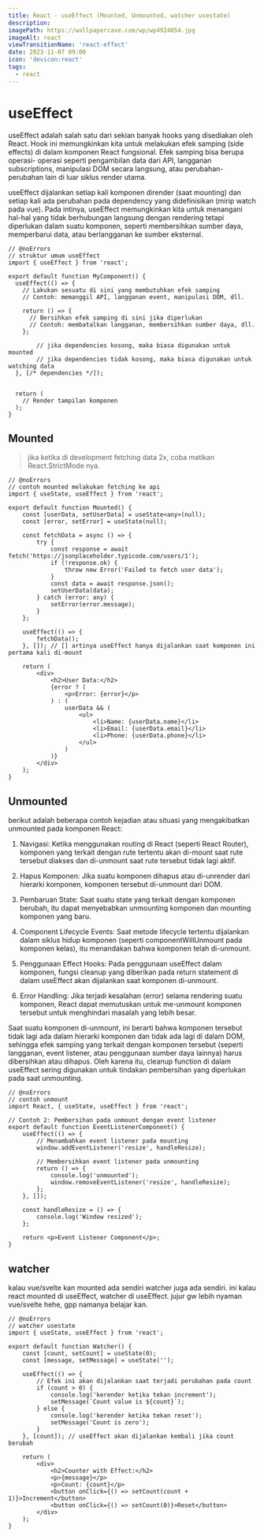 ```yaml
---
title: React - useEffect (Mounted, Unmounted, watcher usestate)
description:
imagePath: https://wallpapercave.com/wp/wp4924054.jpg
imageAlt: react
viewTransitionName: 'react-effect'
date: 2023-11-07 09:00
icon: 'devicon:react'
tags:
  - react
---
```


# useEffect

useEffect adalah salah satu dari sekian banyak hooks yang disediakan oleh React. Hook ini memungkinkan kita untuk melakukan efek samping (side effects) di dalam komponen React fungsional. Efek samping bisa berupa operasi- operasi seperti pengambilan data dari API, langganan subscriptions, manipulasi DOM secara langsung, atau perubahan-perubahan lain di luar siklus render utama. <br/>

useEffect dijalankan setiap kali komponen dirender (saat mounting) dan setiap kali ada perubahan pada dependency yang didefinisikan (mirip watch pada vue). Pada intinya, useEffect memungkinkan kita untuk menangani hal-hal yang tidak berhubungan langsung dengan rendering tetapi diperlukan dalam suatu komponen, seperti membersihkan sumber daya, memperbarui data, atau berlangganan ke sumber eksternal.<br/>

```tsx
// @noErrors
// struktur umum useEffect
import { useEffect } from 'react';

export default function MyComponent() {
  useEffect(() => {
    // Lakukan sesuatu di sini yang membutuhkan efek samping
    // Contoh: memanggil API, langganan event, manipulasi DOM, dll.

    return () => {
      // Bersihkan efek samping di sini jika diperlukan
      // Contoh: membatalkan langganan, membersihkan sumber daya, dll.
    };

		// jika dependencies kosong, maka biasa digunakan untuk mounted
		// jika dependencies tidak kosong, maka biasa digunakan untuk watching data
  }, [/* dependencies */]);


  return (
    // Render tampilan komponen
  );
}
```

## Mounted

<blockquote>
jika ketika di development fetching data 2x, coba matikan React.StrictMode nya.
</blockquote>

```tsx
// @noErrors
// contoh mounted melakukan fetching ke api
import { useState, useEffect } from 'react';

export default function Mounted() {
	const [userData, setUserData] = useState<any>(null);
	const [error, setError] = useState(null);

	const fetchData = async () => {
		try {
			const response = await fetch('https://jsonplaceholder.typicode.com/users/1');
			if (!response.ok) {
				throw new Error('Failed to fetch user data');
			}
			const data = await response.json();
			setUserData(data);
		} catch (error: any) {
			setError(error.message);
		}
	};

	useEffect(() => {
		fetchData();
	}, []); // [] artinya useEffect hanya dijalankan saat komponen ini pertama kali di-mount

	return (
		<div>
			<h2>User Data:</h2>
			{error ? (
				<p>Error: {error}</p>
			) : (
				userData && (
					<ul>
						<li>Name: {userData.name}</li>
						<li>Email: {userData.email}</li>
						<li>Phone: {userData.phone}</li>
					</ul>
				)
			)}
		</div>
	);
}
```

## Unmounted

berikut adalah beberapa contoh kejadian atau situasi yang mengakibatkan unmounted pada komponen React:

1. Navigasi: Ketika menggunakan routing di React (seperti React Router), komponen yang terkait dengan rute tertentu akan di-mount saat rute tersebut diakses dan di-unmount saat rute tersebut tidak lagi aktif.

2. Hapus Komponen: Jika suatu komponen dihapus atau di-unrender dari hierarki komponen, komponen tersebut di-unmount dari DOM.

3. Pembaruan State: Saat suatu state yang terkait dengan komponen berubah, itu dapat menyebabkan unmounting komponen dan mounting komponen yang baru.

4. Component Lifecycle Events: Saat metode lifecycle tertentu dijalankan dalam siklus hidup komponen (seperti componentWillUnmount pada komponen kelas), itu menandakan bahwa komponen telah di-unmount.

5. Penggunaan Effect Hooks: Pada penggunaan useEffect dalam komponen, fungsi cleanup yang diberikan pada return statement di dalam useEffect akan dijalankan saat komponen di-unmount.

6. Error Handling: Jika terjadi kesalahan (error) selama rendering suatu komponen, React dapat memutuskan untuk me-unmount komponen tersebut untuk menghindari masalah yang lebih besar.

Saat suatu komponen di-unmount, ini berarti bahwa komponen tersebut tidak lagi ada dalam hierarki komponen dan tidak ada lagi di dalam DOM, sehingga efek samping yang terkait dengan komponen tersebut (seperti langganan, event listener, atau penggunaan sumber daya lainnya) harus dibersihkan atau dihapus. Oleh karena itu, cleanup function di dalam useEffect sering digunakan untuk tindakan pembersihan yang diperlukan pada saat unmounting.

```tsx
// @noErrors
// contoh unmount
import React, { useState, useEffect } from 'react';

// Contoh 2: Pembersihan pada unmount dengan event listener
export default function EventListenerComponent() {
	useEffect(() => {
		// Menambahkan event listener pada mounting
		window.addEventListener('resize', handleResize);

		// Membersihkan event listener pada unmounting
		return () => {
			console.log('unmounted');
			window.removeEventListener('resize', handleResize);
		};
	}, []);

	const handleResize = () => {
		console.log('Window resized');
	};

	return <p>Event Listener Component</p>;
}
```

## watcher

kalau vue/svelte kan mounted ada sendiri watcher juga ada sendiri. ini kalau react mounted di useEffect, watcher di useEffect. jujur gw lebih nyaman vue/svelte hehe, gpp namanya belajar kan.

```tsx
// @noErrors
// watcher usestate
import { useState, useEffect } from 'react';

export default function Watcher() {
	const [count, setCount] = useState(0);
	const [message, setMessage] = useState('');

	useEffect(() => {
		// Efek ini akan dijalankan saat terjadi perubahan pada count
		if (count > 0) {
			console.log('kerender ketika tekan increment');
			setMessage(`Count value is ${count}`);
		} else {
			console.log('kerender ketika tekan reset');
			setMessage('Count is zero');
		}
	}, [count]); // useEffect akan dijalankan kembali jika count berubah

	return (
		<div>
			<h2>Counter with Effect:</h2>
			<p>{message}</p>
			<p>Count: {count}</p>
			<button onClick={() => setCount(count + 1)}>Increment</button>
			<button onClick={() => setCount(0)}>Reset</button>
		</div>
	);
}
```
